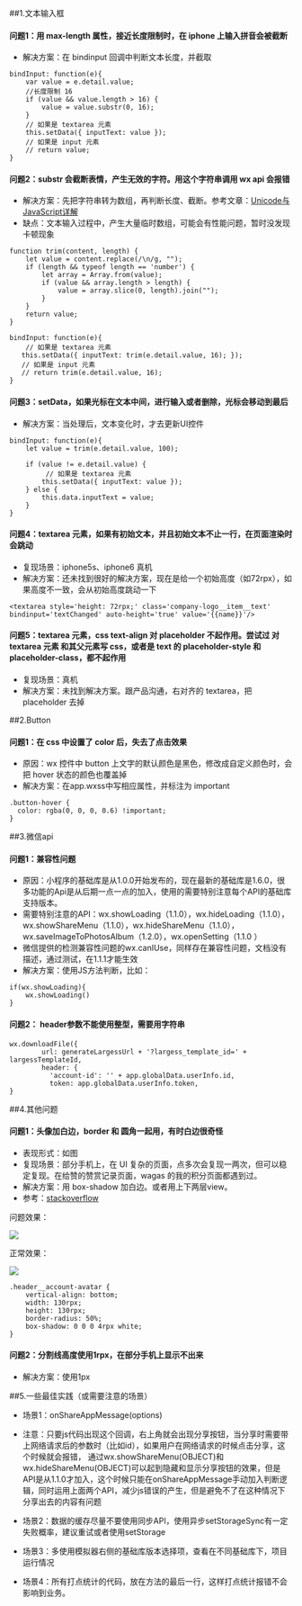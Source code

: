 ##1.文本输入框

#### 问题1：用 max-length 属性，接近长度限制时，在 iphone 上输入拼音会被截断
* 解决方案：在 bindinput 回调中判断文本长度，并截取

```
bindInput: function(e){
    var value = e.detail.value;
    //长度限制 16
    if (value && value.length > 16) { 
        value = value.substr(0, 16);
    }
    // 如果是 textarea 元素
    this.setData({ inputText: value });
    // 如果是 input 元素
    // return value;
}
```

#### 问题2：substr 会截断表情，产生无效的字符。用这个字符串调用 wx api 会报错
* 解决方案：先把字符串转为数组，再判断长度、截断。参考文章：[Unicode与JavaScript详解](http://www.ruanyifeng.com/blog/2014/12/unicode.html)
* 缺点：文本输入过程中，产生大量临时数组，可能会有性能问题，暂时没发现卡顿现象

```
function trim(content, length) {
    let value = content.replace(/\n/g, "");
    if (length && typeof length == 'number') {
    	let array = Array.from(value);
        if (value && array.length > length) {
            value = array.slice(0, length).join("");
        }
    }
    return value;
}

bindInput: function(e){
	// 如果是 textarea 元素
   this.setData({ inputText: trim(e.detail.value, 16); });
   // 如果是 input 元素
   // return trim(e.detail.value, 16);
}
```
#### 问题3：setData，如果光标在文本中间，进行输入或者删除，光标会移动到最后
* 解决方案：当处理后，文本变化时，才去更新UI控件

```
bindInput: function(e){
    let value = trim(e.detail.value, 100);
   	
    if (value != e.detail.value) {
    	 // 如果是 textarea 元素
        this.setData({ inputText: value });
    } else {
        this.data.inputText = value;
	}
}
```
#### 问题4：textarea 元素，如果有初始文本，并且初始文本不止一行，在页面渲染时会跳动
* 复现场景：iphone5s、iphone6 真机
* 解决方案：还未找到很好的解决方案，现在是给一个初始高度（如72rpx），如果高度不一致，会从初始高度跳动一下

```
<textarea style='height: 72rpx;' class='company-logo__item__text' bindinput='textChanged' auto-height='true' value='{{name}}'/>
```
#### 问题5：textarea 元素，css text-align 对 placeholder 不起作用。尝试过 对 textarea 元素 和其父元素写 css，或者是 text 的 placeholder-style 和 placeholder-class，都不起作用
* 复现场景：真机
* 解决方案：未找到解决方案。跟产品沟通，右对齐的 textarea，把 placeholder 去掉

##2.Button

#### 问题1：在 css 中设置了 color 后，失去了点击效果
* 原因：wx 控件中 button 上文字的默认颜色是黑色，修改成自定义颜色时，会把 hover 状态的颜色也覆盖掉
* 解决方案：在app.wxss中写相应属性，并标注为 important

```
.button-hover {
  color: rgba(0, 0, 0, 0.6) !important;
} 
```

##3.微信api

#### 问题1：兼容性问题
* 原因：小程序的基础库是从1.0.0开始发布的，现在最新的基础库是1.6.0，很多功能的Api是从后期一点一点的加入，使用的需要特别注意每个API的基础库支持版本。
* 需要特别注意的API：wx.showLoading（1.1.0），wx.hideLoading（1.1.0），wx.showShareMenu（1.1.0），wx.hideShareMenu（1.1.0），
wx.saveImageToPhotosAlbum（1.2.0），wx.openSetting（1.1.0 ）<br/>
* 微信提供的检测兼容性问题的wx.canIUse，同样存在兼容性问题，文档没有描述，通过测试，在1.1.1才能生效
* 解决方案：使用JS方法判断，比如：

```
if(wx.showLoading){
	wx.showLoading()
}
```

#### 问题2： header参数不能使用整型，需要用字符串

```
wx.downloadFile({
        url: generateLargessUrl + '?largess_template_id=' + largessTemplateId,
        header: {
          'account-id': '' + app.globalData.userInfo.id,
          token: app.globalData.userInfo.token,
}
```

##4.其他问题
#### 问题1：头像加白边，border 和 圆角一起用，有时白边很奇怪
* 表现形式：如图
* 复现场景：部分手机上，在 UI 复杂的页面，点多次会复现一两次，但可以稳定复现。在给赞的赞赏记录页面，wagas 的我的积分页面都遇到过。
* 解决方案：用 box-shadow 加白边。或者用上下两层view。
* 参考：[stackoverflow](https://stackoverflow.com/questions/17202128/rounded-cornes-border-radius-safari-issue)

问题效果：

![](http://7xrwrm.com1.z0.glb.clouddn.com/border_radius_1.png)

正常效果：

![](http://7xrwrm.com1.z0.glb.clouddn.com/border_radius_2.png)

```
.header__account-avatar {
    vertical-align: bottom;
    width: 130rpx;
    height: 130rpx;
    border-radius: 50%;
    box-shadow: 0 0 0 4rpx white;
}
```
#### 问题2：分割线高度使用1rpx，在部分手机上显示不出来
* 解决方案：使用1px

##5.一些最佳实践（或需要注意的场景）
* 场景1：onShareAppMessage(options)
* 注意：只要js代码出现这个回调，右上角就会出现分享按钮，当分享时需要带上网络请求后的参数时（比如id），如果用户在网络请求的时候点击分享，这个时候就会报错，
通过wx.showShareMenu(OBJECT)和wx.hideShareMenu(OBJECT)可以起到隐藏和显示分享按钮的效果，但是API是从1.1.0才加入，这个时候只能在onShareAppMessage手动加入判断逻辑，同时运用上面两个API，减少js错误的产生，但是避免不了在这种情况下分享出去的内容有问题

* 场景2：数据的缓存尽量不要使用同步API，使用异步setStorageSync有一定失败概率，建议重试或者使用setStorage

* 场景3：多使用模拟器右侧的基础库版本选择项，查看在不同基础库下，项目运行情况

* 场景4：所有打点统计的代码，放在方法的最后一行，这样打点统计报错不会影响到业务。
